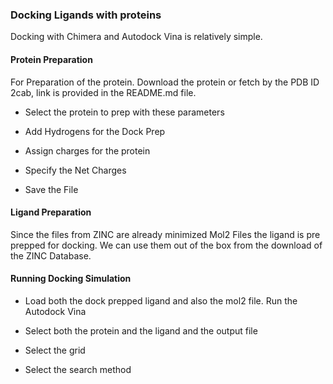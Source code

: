 ### Docking Ligands with proteins

Docking with Chimera and Autodock Vina is relatively simple. 

#### Protein Preparation

For Preparation of the protein. Download the protein or fetch by the PDB ID 2cab, link is provided in the README.md file. 

- Select the protein to prep with these parameters

- Add Hydrogens for the Dock Prep

- Assign charges for the protein

- Specify the Net Charges

- Save the File

#### Ligand Preparation

Since the files from ZINC are already minimized Mol2 Files the ligand is pre prepped for docking. We can use them out of the box from the download of the ZINC Database. 

#### Running Docking Simulation 

- Load both the dock prepped ligand and also the mol2 file. Run the Autodock Vina

- Select both the protein and the ligand and the output file

- Select the grid

- Select the search method 
